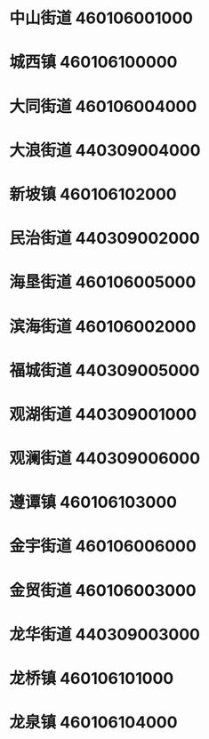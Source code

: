# 中山街道 460106001000
# 城西镇 460106100000
# 大同街道 460106004000
# 大浪街道 440309004000
# 新坡镇 460106102000
# 民治街道 440309002000
# 海垦街道 460106005000
# 滨海街道 460106002000
# 福城街道 440309005000
# 观湖街道 440309001000
# 观澜街道 440309006000
# 遵谭镇 460106103000
# 金宇街道 460106006000
# 金贸街道 460106003000
# 龙华街道 440309003000
# 龙桥镇 460106101000
# 龙泉镇 460106104000
